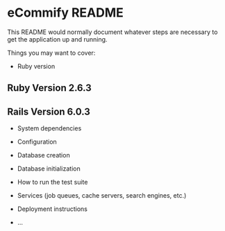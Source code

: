 # eCommify README

This README would normally document whatever steps are necessary to get the
application up and running.

Things you may want to cover:

* Ruby version
## Ruby Version 2.6.3
## Rails Version 6.0.3

* System dependencies

* Configuration

* Database creation

* Database initialization

* How to run the test suite

* Services (job queues, cache servers, search engines, etc.)

* Deployment instructions

* ...
